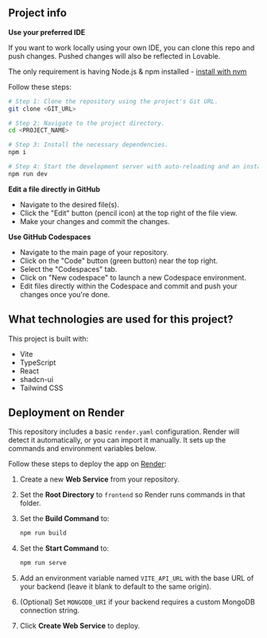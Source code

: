 ## Project info


**Use your preferred IDE**

If you want to work locally using your own IDE, you can clone this repo and push changes. Pushed changes will also be reflected in Lovable.

The only requirement is having Node.js & npm installed - [install with nvm](https://github.com/nvm-sh/nvm#installing-and-updating)

Follow these steps:

```sh
# Step 1: Clone the repository using the project's Git URL.
git clone <GIT_URL>

# Step 2: Navigate to the project directory.
cd <PROJECT_NAME>

# Step 3: Install the necessary dependencies.
npm i

# Step 4: Start the development server with auto-reloading and an instant preview.
npm run dev
```

**Edit a file directly in GitHub**

- Navigate to the desired file(s).
- Click the "Edit" button (pencil icon) at the top right of the file view.
- Make your changes and commit the changes.

**Use GitHub Codespaces**

- Navigate to the main page of your repository.
- Click on the "Code" button (green button) near the top right.
- Select the "Codespaces" tab.
- Click on "New codespace" to launch a new Codespace environment.
- Edit files directly within the Codespace and commit and push your changes once you're done.

## What technologies are used for this project?

This project is built with:

- Vite
- TypeScript
- React
- shadcn-ui
- Tailwind CSS

## Deployment on Render


This repository includes a basic `render.yaml` configuration. Render will detect it automatically, or you can import it manually. It sets up the commands and environment variables below.

Follow these steps to deploy the app on [Render](https://render.com):

1. Create a new **Web Service** from your repository.
2. Set the **Root Directory** to `frontend` so Render runs commands in that folder.

3. Set the **Build Command** to:
   ```sh
   npm run build
   ```
4. Set the **Start Command** to:
   ```sh
   npm run serve
   ```
5. Add an environment variable named `VITE_API_URL` with the base URL of your
   backend (leave it blank to default to the same origin).
6. (Optional) Set `MONGODB_URI` if your backend requires a custom MongoDB
   connection string.
7. Click **Create Web Service** to deploy.


